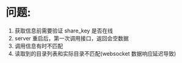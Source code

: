 # 问题:
1. 获取信息前需要验证 share_key 是否在线
2. server 重启后，第一次调用接口，返回会空数据
3. 调用信息有时不匹配
4. 读取到的目录列表和实际目录不匹配(websocket 数据响应延迟导致)